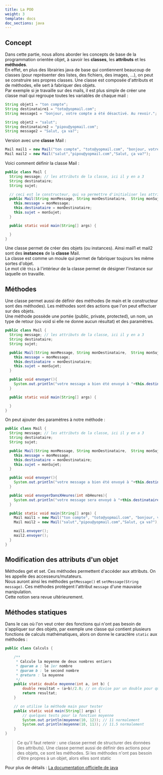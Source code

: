 ```yaml
---
title: La POO
weight: 3
template: docs
doc_sections: java
---
```


## Concept

Dans cette partie, nous allons aborder les concepts de base de la programmation orientée objet, à savoir les **classes**, les **attributs** et les **méthodes**.  
En effet, en plus des librairies java de base qui contiennent beaucoup de classes (pour représenter des listes, des fichiers, des images, ...), on peut se construire ses propres classes. Une classe est composée d'attributs et de méthodes, elle sert à fabriquer des objets.  
Par exemple si je travaille sur des mails, il est plus simple de créer une classe mail qui regroupe toutes les variables de chaque mail :

```java
String objet1 = "ton compte";
String destinataire1 = "toto@yopmail.com";
String message1 = "bonjour, votre compte a été désactivé. Au revoir.";

String objet2 = "salut";
String destinataire2 = "pipou@yopmail.com";
String message2 = "Salut, ça va?";
```

Version avec une **classe** Mail :

```java
Mail mail1 = new Mail("ton compte", "toto@yopmail.com", "bonjour, votre compte a été désactivé. Au revoir.");
Mail mail2 = new Mail("salut","pipou@yopmail.com","Salut, ça va?");
```

Voici comment définir la classe Mail :

```java
public class Mail {
  String message; // les attributs de la classe, ici il y en a 3
  String destinataire;
  String sujet;

  // ceci est le constructeur, qui va permettre d'initialiser les attributs
  public Mail(String monMessage, String monDestinataire,  String monSujet) {
    this.message = monMessage;
    this.destinataire = monDestinataire;
    this.sujet = monSujet;
  }

  public static void main(String[] args) {

  }
}
```

Une classe permet de créer des objets (ou instances). Ainsi mail1 et mail2 sont des **instances** de la **classe** Mail.  
La classe est comme un moule qui permet de fabriquer toujours les même sortes d'objet.  
Le mot clé `this` à l'intérieur de la classe permet de désigner l'instance sur laquelle on travaille.

## Méthodes

Une classe permet aussi de définir des méthodes (le main et le constructeur sont des méthodes).
Les méthodes sont des actions que l'on peut effectuer sur des objets.  
Une méthode possède une portée (public, private, protected), un nom, un type de retour (ou void si elle ne donne aucun résultat) et des paramètres.

```java
public class Mail {
  String message; // les attributs de la classe, ici il y en a 3
  String destinataire;
  String sujet;

  public Mail(String monMessage, String monDestinataire,  String monSujet) { // ceci est le constructeur, qui va permettre d'initialiser les attributs
    this.message = monMessage;
    this.destinataire = monDestinataire;
    this.sujet = monSujet;
  }

  public void envoyer(){
    System.out.println("votre message a bien été envoyé à "+this.destinataire);
  }

  public static void main(String[] args) {

  }
}
```

On peut ajouter des paramètres à notre méthode :

```java
public class Mail {
  String message; // les attributs de la classe, ici il y en a 3
  String destinataire;
  String sujet;

  public Mail(String monMessage, String monDestinataire,  String monSujet) { // ceci est le constructeur, qui va permettre d'initialiser les attributs
    this.message = monMessage;
    this.destinataire = monDestinataire;
    this.sujet = monSujet;
  }

  public void envoyer(){
    System.out.println("votre message a bien été envoyé à "+this.destinataire);
  }

  public void envoyerDansXHeures(int nbHeures){
    System.out.println("votre message sera envoyé à "+this.destinataire+" dans "+nbHeures+" heures.");
  }

  public static void main(String[] args) {
    Mail mail1 = new Mail("ton compte", "toto@yopmail.com", "bonjour, votre compte a été désactivé. Au revoir.");
    Mail mail2 = new Mail("salut","pipou@yopmail.com","Salut, ça va?");

    mail1.envoyer();
    mail2.envoyer();
  }
}
```

## Modification des attributs d'un objet

Méthodes get et set. Ces méthodes permettent d'accéder aux attributs. On les appelle des accesseurs/mutateurs.  
Nous auront ainsi les méthodes `getMessage()` et `setMessage(String message)`.
Ces méthodes protègent l'attribut `message` d'une mauvaise manipulation.  
Cette notion sera revue ultérieurement.

## Méthodes statiques

Dans le cas où l'on veut créer des fonctions qui n'ont pas besoin de s'appliquer sur des objets, par exemple une classe qui contient plusieurs fonctions de calculs mathématiques, alors on donne le caractère `static` aux méthodes :

```java
public class Calculs {

    /**
     * Calcule la moyenne de deux nombres entiers
     * @param a : le 1er nombre
     * @param b : le second nombre
     * @return : la moyenne
     */
    public static double moyenne(int a, int b) {
        double resultat = (a+b)/2.0; // on divise par un double pour que le résultat soit décimal
        return resultat;
    }

    // on utilise la méthode main pour tester
    public static void main(String[] args) {
        // quelques tests pour la fonction moyenne
        System.out.println(moyenne(10, 12)); // 11 normalement
        System.out.println(moyenne(10, 11)); // 11.5 normalement
    }
}
```

> Ce qu'il faut retenir : une classe permet de structurer des données (les attributs). Une classe permet aussi de définir des actions pour des objets, ce sont les méthodes.
> Si les méthodes n'ont pas besoin d'être propres à un objet, alors elles sont static

Pour plus de détails : [La documentation officielle de java](https://docs.oracle.com/javase/tutorial/java/concepts/index.html)
